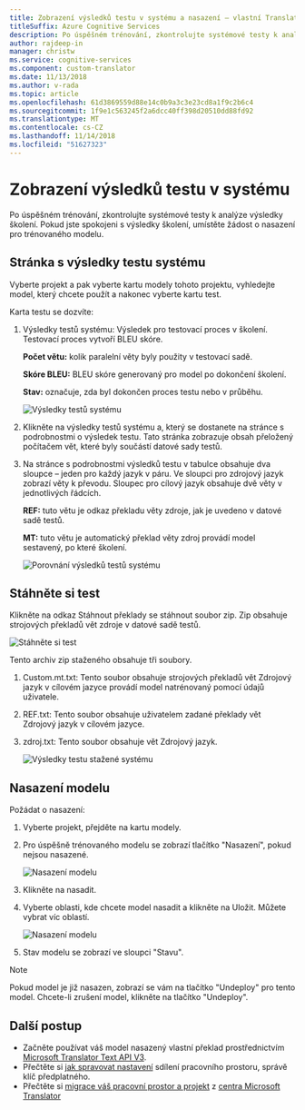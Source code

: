 ```yaml
---
title: Zobrazení výsledků testu v systému a nasazení – vlastní Translator
titleSuffix: Azure Cognitive Services
description: Po úspěšném trénování, zkontrolujte systémové testy k analýze výsledky školení. Pokud jste spokojeni s výsledky školení, umístěte žádost o nasazení pro trénovaného modelu.
author: rajdeep-in
manager: christw
ms.service: cognitive-services
ms.component: custom-translator
ms.date: 11/13/2018
ms.author: v-rada
ms.topic: article
ms.openlocfilehash: 61d3869559d88e14c0b9a3c3e23cd8a1f9c2b6c4
ms.sourcegitcommit: 1f9e1c563245f2a6dcc40ff398d20510dd88fd92
ms.translationtype: MT
ms.contentlocale: cs-CZ
ms.lasthandoff: 11/14/2018
ms.locfileid: "51627323"
---
```

# <a name="view-system-test-results"></a>Zobrazení výsledků testu v systému

Po úspěšném trénování, zkontrolujte systémové testy k analýze výsledky školení. Pokud jste spokojeni s výsledky školení, umístěte žádost o nasazení pro trénovaného modelu. 

## <a name="system-test-results-page"></a>Stránka s výsledky testu systému

Vyberte projekt a pak vyberte kartu modely tohoto projektu, vyhledejte model, který chcete použít a nakonec vyberte kartu test.

Karta testu se dozvíte:

1.  Výsledky testů systému: Výsledek pro testovací proces v školení. Testovací proces vytvoří BLEU skóre.

    **Počet větu:** kolik paralelní věty byly použity v testovací sadě.

     **Skóre BLEU:** BLEU skóre generovaný pro model po dokončení školení.

    **Stav:** označuje, zda byl dokončen proces testu nebo v průběhu.

    ![Výsledky testů systému](media/how-to/how-to-system-test-results.png)

2.  Klikněte na výsledky testů systému a, který se dostanete na stránce s podrobnostmi o výsledek testu. Tato stránka zobrazuje obsah přeložený počítačem vět, které byly součástí datové sady testů.

3.  Na stránce s podrobnostmi výsledků testu v tabulce obsahuje dva sloupce – jeden pro každý jazyk v páru. Ve sloupci pro zdrojový jazyk zobrazí věty k převodu. Sloupec pro cílový jazyk obsahuje dvě věty v jednotlivých řádcích.

    **REF:** tuto větu je odkaz překladu věty zdroje, jak je uvedeno v datové sadě testů.

    **MT:** tuto větu je automatický překlad věty zdroj provádí model sestavený, po které školení.

    ![Porovnání výsledků testů systému](media/how-to/how-to-system-test-results-2.png)

## <a name="download-test"></a>Stáhněte si test

Klikněte na odkaz Stáhnout překlady se stáhnout soubor zip. Zip obsahuje strojových překladů vět zdroje v datové sadě testů.

![Stáhněte si test](media/how-to/how-to-system-test-download.png)

Tento archiv zip staženého obsahuje tři soubory.

1.  Custom.mt.txt: Tento soubor obsahuje strojových překladů vět Zdrojový jazyk v cílovém jazyce provádí model natrénovaný pomocí údajů uživatele.

2.  REF.txt: Tento soubor obsahuje uživatelem zadané překlady vět Zdrojový jazyk v cílovém jazyce.

3.  zdroj.txt: Tento soubor obsahuje vět Zdrojový jazyk.

    ![Výsledky testu stažené systému](media/how-to/how-to-download-system-test.png)

## <a name="deploy-a-model"></a>Nasazení modelu

Požádat o nasazení:

1.  Vyberte projekt, přejděte na kartu modely.

2. Pro úspěšně trénovaného modelu se zobrazí tlačítko "Nasazení", pokud nejsou nasazené.

    ![Nasazení modelu](media/how-to/how-to-deploy-model.png)

3.  Klikněte na nasadit.
4.  Vyberte oblasti, kde chcete model nasadit a klikněte na Uložit. Můžete vybrat víc oblastí.

    ![Nasazení modelu](media/how-to/how-to-deploy-model-regions.png)

5.  Stav modelu se zobrazí ve sloupci "Stavu".

>[!Note]
>Pokud model je již nasazen, zobrazí se vám na tlačítko "Undeploy" pro tento model. Chcete-li zrušení model, klikněte na tlačítko "Undeploy".

## <a name="next-steps"></a>Další postup

- Začněte používat váš model nasazený vlastní překlad prostřednictvím [Microsoft Translator Text API V3](https://docs.microsoft.com/azure/cognitive-services/translator/reference/v3-0-translate?tabs=curl).
- Přečtěte si [jak spravovat nastavení](how-to-manage-settings.md) sdílení pracovního prostoru, správě klíč předplatného.
- Přečtěte si [migrace váš pracovní prostor a projekt](how-to-migrate.md) z [centra Microsoft Translator](https://hub.microsofttranslator.com)
